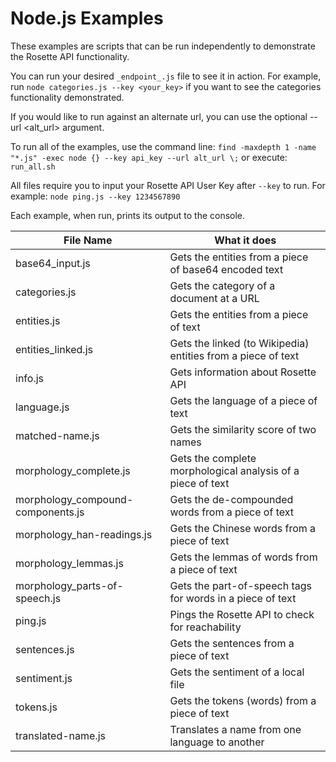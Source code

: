 Node.js Examples
============

These examples are scripts that can be run independently to demonstrate the Rosette API functionality.

You can run your desired `_endpoint_.js` file to see it in action.
For example, run `node categories.js --key <your_key>` if you want to see the categories
functionality demonstrated.

If you would like to run against an alternate url, you can use the optional --url <alt_url> argument.

To run all of the examples, use the command line:
`find -maxdepth 1 -name "*.js" -exec node {} --key api_key --url alt_url \;`
or execute:
`run_all.sh`

All files require you to input your Rosette API User Key after `--key` to run.
For example: `node ping.js --key 1234567890`  

Each example, when run, prints its output to the console.

| File Name                     | What it does                                          | 
| -------------                 |-------------                                        | 
| base64_input.js                  | Gets the entities from a piece of base64 encoded text | 
| categories.js                    | Gets the category of a document at a URL              | 
| entities.js                      | Gets the entities from a piece of text                | 
| entities_linked.js               | Gets the linked (to Wikipedia) entities from a piece of text |
| info.js                          | Gets information about Rosette API                    | 
| language.js                      | Gets the language of a piece of text                  | 
| matched-name.js                  | Gets the similarity score of two names                | 
| morphology_complete.js               | Gets the complete morphological analysis of a piece of text| 
| morphology_compound-components.js    | Gets the de-compounded words from a piece of text     | 
| morphology_han-readings.js           | Gets the Chinese words from a piece of text           | 
| morphology_lemmas.js                 | Gets the lemmas of words from a piece of text         | 
| morphology_parts-of-speech.js        | Gets the part-of-speech tags for words in a piece of text | 
| ping.js                          | Pings the Rosette API to check for reachability       | 
| sentences.js                     | Gets the sentences from a piece of text               |
| sentiment.js                     | Gets the sentiment of a local file                    | 
| tokens.js                        | Gets the tokens (words) from a piece of text          | 
| translated-name.js               | Translates a name from one language to another        |
